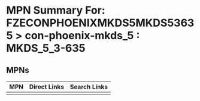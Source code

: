 



# MPN Summary For: FZECONPHOENIXMKDS5MKDS53635 > con-phoenix-mkds_5 : MKDS_5_3-635

## MPNs
  

|MPN|Direct Links|Search Links|
| :--- | :--- | :--- |
||||
